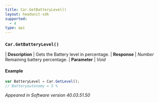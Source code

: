 ```yaml
---
title: Car.GetBatteryLevel()
layout: headunit-sdk
supported:
  - 4
type: api
---
```


### `Car.GetBatteryLevel()`

| **Description** | Gets the Battery level in percentage.
| **Response** | *Number*  Remaining battery percentage.
| **Parameter**   | *Void*

#### Example

```javascript
var BatteryLevel = Car.GetLevel();
// Batteryautonomy = 5 %
```

*Appeared in Software version 40.03.51.50*